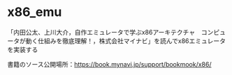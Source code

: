# x86_emu
「内田公太、上川大介，自作エミュレータで学ぶx86アーキテクチャ　コンピュータが動く仕組みを徹底理解！，株式会社マイナビ」を読んでx86エミュレータを実装する

書籍のソース公開場所：https://book.mynavi.jp/support/bookmook/x86/
